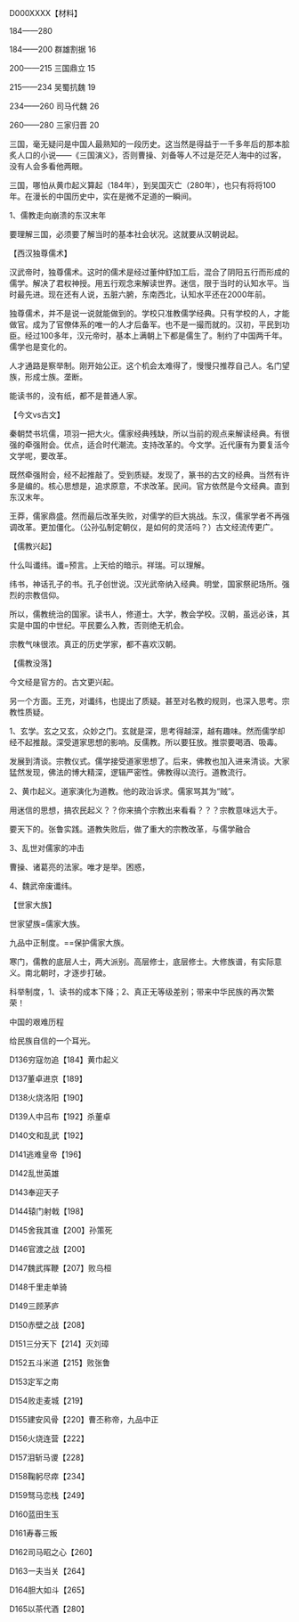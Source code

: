 D000XXXX【材料】

184——280



184——200 群雄割据 16

200——215 三国鼎立 15 

215——234 吴蜀抗魏 19

234——260 司马代魏 26

260——280 三家归晋 20



三国，毫无疑问是中国人最熟知的一段历史。这当然是得益于一千多年后的那本脍炙人口的小说——《三国演义》，否则曹操、刘备等人不过是茫茫人海中的过客，没有人会多看他两眼。

三国，哪怕从黄巾起义算起（184年），到吴国灭亡（280年），也只有将将100年。在漫长的中国历史中，实在是微不足道的一瞬间。





1、儒教走向崩溃的东汉末年



要理解三国，必须要了解当时的基本社会状况。这就要从汉朝说起。

【西汉独尊儒术】

汉武帝时，独尊儒术。这时的儒术是经过董仲舒加工后，混合了阴阳五行而形成的儒学。解决了君权神授。用五行观念来解读世界。迷信，限于当时的认知水平。当时最先进。现在还有人说，五脏六腑，东南西北，认知水平还在2000年前。

独尊儒术，并不是说一说就能做到的。学校只准教儒学经典。只有学校的人，才能做官。成为了官僚体系的唯一的人才后备军。也不是一撮而就的。汉初，平民到功臣。经过100多年，汉元帝时，基本上满朝上下都是儒生了。制约了中国两千年。儒学也是变化的。

人才通路是察举制。刚开始公正。这个机会太难得了，慢慢只推荐自己人。名门望族，形成士族。垄断。

能读书的，没有纸，都不是普通人家。

【今文vs古文】

秦朝焚书坑儒，项羽一把大火。儒家经典残缺，所以当前的观点来解读经典。有很强的牵强附会。优点，适合时代潮流。支持改革的。今文学。近代康有为要复活今文学呢，要改革。

既然牵强附会，经不起推敲了。受到质疑。发现了，篆书的古文的经典。当然有许多是编的。核心思想是，追求原意，不求改革。民间。官方依然是今文经典。直到东汉末年。

王莽，儒家鼎盛。然而最后改革失败，对儒学的巨大挑战。东汉，儒家学者不再强调改革。更加僵化。（公孙弘制定朝仪，是如何的灵活吗？）古文经流传更广。

【儒教兴起】

什么叫谶纬。谶=预言。上天给的暗示。祥瑞。可以理解。

纬书，神话孔子的书。孔子创世说。汉光武帝纳入经典。明堂，国家祭祀场所。强烈的宗教信仰。

所以，儒教统治的国家。读书人，修道士。大学，教会学校。汉朝，虽远必诛，其实是中国的中世纪。平民要么入教，否则绝无机会。

宗教气味很浓。真正的历史学家，都不喜欢汉朝。



【儒教没落】

今文经是官方的。古文更兴起。

另一个方面。王充，对谶纬，也提出了质疑。甚至对名教的规则，也深入思考。宗教性质疑。

1、玄学。玄之又玄，众妙之门。玄就是深，思考得越深，越有趣味。然而儒学却经不起推敲。深受道家思想的影响。反儒教。所以要狂放。推崇要喝酒、吸毒。

发展到清谈。宗教仪式。儒学接受道家思想了。后来，佛教也加入进来清谈。大家猛然发现，佛法的博大精深，逻辑严密性。佛教得以流行。道教流行。

2、黄巾起义。道家演化为道教。他的政治诉求。儒家骂其为“贼”。

用迷信的思想，搞农民起义？？你来搞个宗教出来看看？？？宗教意味远大于。

要天下的。张鲁实践。道教失败后，做了重大的宗教改革，与儒学融合

3、乱世对儒家的冲击

曹操、诸葛亮的法家。唯才是举。困惑，

4、魏武帝废谶纬。



【世家大族】

世家望族=儒家大族。

九品中正制度。==保护儒家大族。

寒门，儒教的底层人士，两大派别。高层修士，底层修士。大修族谱，有实际意义。南北朝时，才逐步打破。

科举制度，1、读书的成本下降；2、真正无等级差别；带来中华民族的再次繁荣！

中国的艰难历程



给民族自信的一个耳光。









D136穷寇勿追【184】黄巾起义

D137董卓进京【189】

D138火烧洛阳【190】

D139人中吕布【192】杀董卓

D140文和乱武【192】

D141逃难皇帝【196】

D142乱世英雄

D143奉迎天子

D144辕门射戟【198】

D145舍我其谁【200】孙策死

D146官渡之战【200】

D147魏武挥鞭【207】败乌桓

D148千里走单骑

D149三顾茅庐

D150赤壁之战【208】

D151三分天下【214】灭刘璋

D152五斗米道【215】败张鲁

D153定军之南

D154败走麦城【219】

D155建安风骨【220】曹丕称帝，九品中正

D156火烧连营【222】

D157泪斩马谡【228】

D158鞠躬尽瘁【234】

D159驽马恋栈【249】

D160蓝田生玉

D161寿春三叛

D162司马昭之心【260】

D163一夫当关【264】

D164胆大如斗【265】

D165以茶代酒【280】
